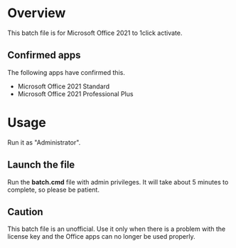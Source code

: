# Overview

This batch file is for Microsoft Office 2021 to 1click activate.

## Confirmed apps

The following apps have confirmed this.

- Microsoft Office 2021 Standard
- Microsoft Office 2021 Professional Plus

# Usage

Run it as "Administrator".

## Launch the file

Run the **batch.cmd** file with admin privileges. It will take about 5 minutes to complete, so please be patient.

## Caution

This batch file is an unofficial. Use it only when there is a problem with the license key and the Office apps can no longer be used properly.

